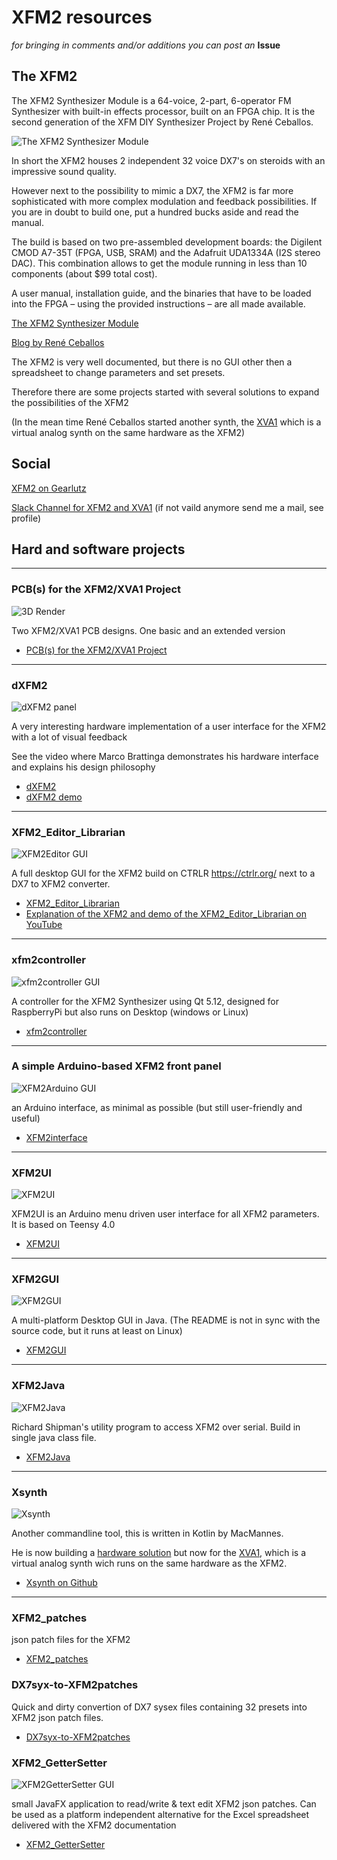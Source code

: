 # XFM2 resources

*for bringing in comments and/or additions you can post an* **Issue**

## The XFM2

The XFM2 Synthesizer Module is a 64-voice, 2-part, 6-operator FM Synthesizer with built-in effects processor, built on an FPGA chip.
It is the second generation of the XFM DIY Synthesizer Project by René Ceballos.

![The XFM2 Synthesizer Module](https://images.squarespace-cdn.com/content/v1/5d2c7309e3281e0001ef5655/1580208887777-8CBUTCQ4F8ECP4IU7OVB/ke17ZwdGBToddI8pDm48kPLerjwc9T00S19UIx4D7DV7gQa3H78H3Y0txjaiv_0fDoOvxcdMmMKkDsyUqMSsMWxHk725yiiHCCLfrh8O1z5QPOohDIaIeljMHgDF5CVlOqpeNLcJ80NK65_fV7S1UWQaL5Zc965r8V2AH38PHUO8HP8IE1QJFP1I8jNvddiftNpR-oeFwj2Ae_lbqFbpxA/82940548_10213084820194329_1373900380894658560_o.jpg?format=1500w)

In short the XFM2 houses 2 independent 32 voice DX7's on steroids with an impressive sound quality.

However next to the possibility to mimic a DX7, the XFM2 is far more sophisticated with more complex modulation and feedback possibilities. If you are in doubt to build one, put a hundred bucks aside and read the manual.

The build is based on two pre-assembled development boards: the Digilent CMOD A7-35T (FPGA, USB, SRAM) and the Adafruit UDA1334A (I2S stereo DAC). 
This combination allows to get the module running in less than 10 components (about $99 total cost).

A user manual, installation guide, and the binaries that have to be loaded into the FPGA – using the provided instructions – are all made available.



[The XFM2 Synthesizer Module](https://www.futur3soundz.com/xfm2)

[Blog by René Ceballos](https://www.futur3soundz.com/da-blog)


The XFM2 is very well documented, but there is no GUI other then a spreadsheet to change parameters and set presets.

Therefore there are some projects started with several solutions to expand the possibilities of the XFM2

(In the mean time René Ceballos started another synth, the [XVA1](https://www.futur3soundz.com/) which is a virtual analog synth on the same hardware as the XFM2)



## Social

[XFM2 on Gearlutz](https://www.gearslutz.com/board/electronic-music-instruments-and-electronic-music-production/1297008-xfm2-fgpa-based-fm-synth-1.html)

[Slack Channel for XFM2 and XVA1](https://join.slack.com/t/xfm2/shared_invite/zt-dmrs50h3-34WvYiWgPBWruNXSXLYgBg)  (if not vaild anymore send me a mail, see profile)

## Hard and software projects

---

### PCB(s) for the XFM2/XVA1 Project

![3D Render](https://user-images.githubusercontent.com/884834/114622434-3efde000-9cae-11eb-929d-81e718634022.jpg)

Two XFM2/XVA1 PCB designs. One basic and an extended version

- [PCB(s) for the XFM2/XVA1 Project](https://github.com/bzeiss/xfm2-pcbs)

---

### dXFM2

![dXFM2 panel](https://github.com/architolk/fm-synth/blob/main/media/OPS-Volume.png)

A very interesting hardware implementation of a user interface for the XFM2 with a lot of visual feedback

See the video where Marco Brattinga demonstrates his hardware interface and explains his design philosophy

- [dXFM2](https://github.com/architolk/fm-synth)
- [dXFM2 demo](https://www.youtube.com/watch?v=aivNT1PkcIQ)

---

### XFM2_Editor_Librarian

![XFM2Editor GUI](https://github.com/xerhard/XFM2-resources/blob/master/images/XFM2Editor.png "XFM2Editor GUI")

A full desktop GUI for the XFM2 build on CTRLR https://ctrlr.org/ next to a DX7 to XFM2 converter.

- [XFM2_Editor_Librarian](https://github.com/rheslip/XFM2_Editor_Librarian)
- [Explanation of the XFM2 and demo of the XFM2_Editor_Librarian on YouTube](https://www.youtube.com/watch?v=Ny7eByV2aGQ)

---

### xfm2controller

![xfm2controller GUI](https://github.com/xerhard/XFM2-resources/blob/master/images/XFM2Qt.png "xfm2controller GUI")

A controller for the XFM2 Synthesizer using Qt 5.12, designed for RaspberryPi but also runs on Desktop (windows or Linux)

- [xfm2controller](https://github.com/ataristdude/xfm2controller)

---

### A simple Arduino-based XFM2 front panel

![XFM2Arduino GUI](https://github.com/xerhard/XFM2-resources/blob/master/images/XFM2Arduino.png "XFM2Arduino GUI")

an Arduino interface, as minimal as possible (but still user-friendly and useful)

- [XFM2interface](https://github.com/dylanmc/XFM2interface)

---

### XFM2UI

![XFM2UI](https://github.com/xerhard/XFM2-resources/blob/master/images/XFM2UI.jpeg "XFM2UI")

XFM2UI is an Arduino menu driven user interface for all XFM2 parameters. It is based on Teensy 4.0

- [XFM2UI](https://github.com/mlinton/XFM2UI)

---

### XFM2GUI

![XFM2GUI](https://github.com/xerhard/XFM2-resources/blob/master/images/XFM2GUI.png "XFM2GUI")

A multi-platform Desktop GUI in Java.
(The README is not in sync with the source code, but it runs at least on Linux)

- [XFM2GUI](https://github.com/SteadiestLlama/XFM2GUI)

---

### XFM2Java

![XFM2Java](https://github.com/xerhard/XFM2-resources/blob/master/images/XFM2Java.png "XFM2Java")

Richard Shipman's utility program to access XFM2 over serial. Build in single java class file.
- [XFM2Java](https://github.com/RichardShipman/XFM2Java)

---

### Xsynth

![Xsynth](https://github.com/xerhard/XFM2-resources/blob/master/images/Xsynth.png "Xsynth")

Another commandline tool, this is written in Kotlin by MacMannes.

He is now building a [hardware solution](https://lookmumnocomputer.discourse.group/t/xva1-user-interface-build-progress/2770) but now for the [XVA1](https://www.futur3soundz.com/), which is a virtual analog synth wich runs on the same hardware as the XFM2.

- [Xsynth on Github](https://github.com/MacMannes/XSynth)

---

### XFM2_patches
json patch files for the XFM2

- [XFM2_patches](https://github.com/xerhard/XFM2_patches)

### DX7syx-to-XFM2patches
Quick and dirty convertion of DX7 sysex files containing 32 presets into XFM2 json patch files.

- [DX7syx-to-XFM2patches](https://github.com/xerhard/DX7syx-to-XFM2patches)

### XFM2_GetterSetter  

![XFM2GetterSetter GUI](https://github.com/xerhard/XFM2-resources/blob/master/images/XFM2GetterSetter.png "XFM2GetterSetter GUI")

small JavaFX application to read/write & text edit XFM2 json patches.
Can be used as a platform independent alternative for the Excel spreadsheet delivered with the XFM2 documentation
- [XFM2_GetterSetter](https://github.com/xerhard/XFM2_GetterSetter)
